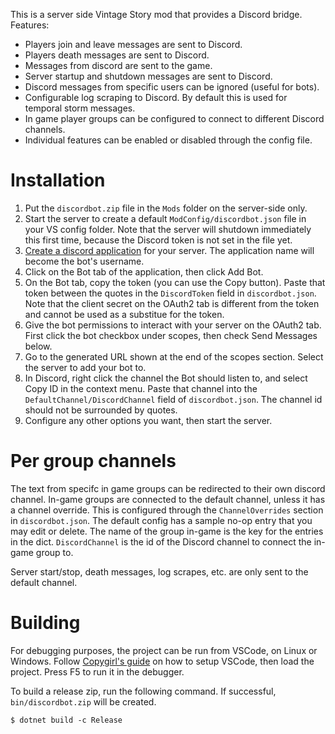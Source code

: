 This is a server side Vintage Story mod that provides a Discord bridge. Features:
* Players join and leave messages are sent to Discord.
* Players death messages are sent to Discord.
* Messages from discord are sent to the game.
* Server startup and shutdown messages are sent to Discord.
* Discord messages from specific users can be ignored (useful for bots).
* Configurable log scraping to Discord. By default this is used for temporal storm messages.
* In game player groups can be configured to connect to different Discord channels.
* Individual features can be enabled or disabled through the config file.

# Installation

1. Put the `discordbot.zip` file in the `Mods` folder on the server-side only.
2. Start the server to create a default `ModConfig/discordbot.json` file in your VS config folder. Note that the server will shutdown immediately this first time, because the Discord token is not set in the file yet.
3. [Create a discord application](https://discord.com/developers/applications/) for your server. The application name will become the bot's username.
4. Click on the Bot tab of the application, then click Add Bot.
5. On the Bot tab, copy the token (you can use the Copy button). Paste that token between the quotes in the `DiscordToken` field in `discordbot.json`. Note that the client secret on the OAuth2 tab is different from the token and cannot be used as a substitue for the token.
6. Give the bot permissions to interact with your server on the OAuth2 tab. First click the bot checkbox under scopes, then check Send Messages below.
7. Go to the generated URL shown at the end of the scopes section. Select the server to add your bot to.
8. In Discord, right click the channel the Bot should listen to, and select Copy ID in the context menu. Paste that channel into the `DefaultChannel/DiscordChannel` field of `discordbot.json`. The channel id should not be surrounded by quotes.
9. Configure any other options you want, then start the server.

# Per group channels

The text from specifc in game groups can be redirected to their own discord channel. In-game groups are connected to the default channel, unless it has a channel override. This is configured through the `ChannelOverrides` section in `discordbot.json`. The default config has a sample no-op entry that you may edit or delete. The name of the group in-game is the key for the entries in the dict. `DiscordChannel` is the id of the Discord channel to connect the in-game group to.

Server start/stop, death messages, log scrapes, etc. are only sent to the default channel.

# Building

For debugging purposes, the project can be run from VSCode, on Linux or Windows. Follow [Copygirl's guide](https://github.com/copygirl/howto-example-mod/) on how to setup VSCode, then load the project. Press F5 to run it in the debugger.

To build a release zip, run the following command. If successful, `bin/discordbot.zip` will be created.
```
$ dotnet build -c Release
```
